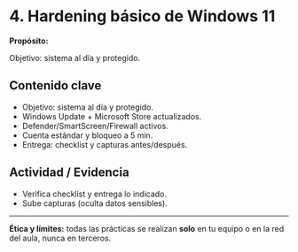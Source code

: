 # 4. Hardening básico de Windows 11

**Propósito:**

Objetivo: sistema al día y protegido.

## Contenido clave
- Objetivo: sistema al día y protegido.
- Windows Update + Microsoft Store actualizados.
- Defender/SmartScreen/Firewall activos.
- Cuenta estándar y bloqueo a 5 min.
- Entrega: checklist y capturas antes/después.

## Actividad / Evidencia
- Verifica checklist y entrega lo indicado.
- Sube capturas (oculta datos sensibles).

---
**Ética y límites:** todas las prácticas se realizan **solo** en tu equipo o en la red del aula, nunca en terceros.
